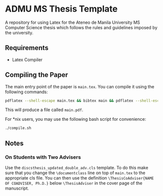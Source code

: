# ADMU MS Thesis Template

A repository for using Latex for the Ateneo de Manila University MS Computer Science thesis which follows the rules and guidelines imposed by the university.

## Requirements

* Latex Compiler

## Compiling the Paper

The main entry point of the paper is `main.tex`. You can compile it using the following commands:

```bash
pdflatex --shell-escape main.tex && bibtex main && pdflatex --shell-escape main.tex
```

This will produce a file called `main.pdf`.

For *nix users, you may use the following bash script for convenience:

```bash
./compile.sh
```

## Notes

### On Students with Two Advisers

Use the `discsthesis_updated_double_adv.cls` template. To do this make sure that you change the `\documentclass` line on top of `main.tex` to the appropriate cls file. You can then use the definition `\ThesisCoAdviser{NAME OF COADVISER, Ph.D.}` below `\ThesisAdviser` in the cover page of the manuscript.
